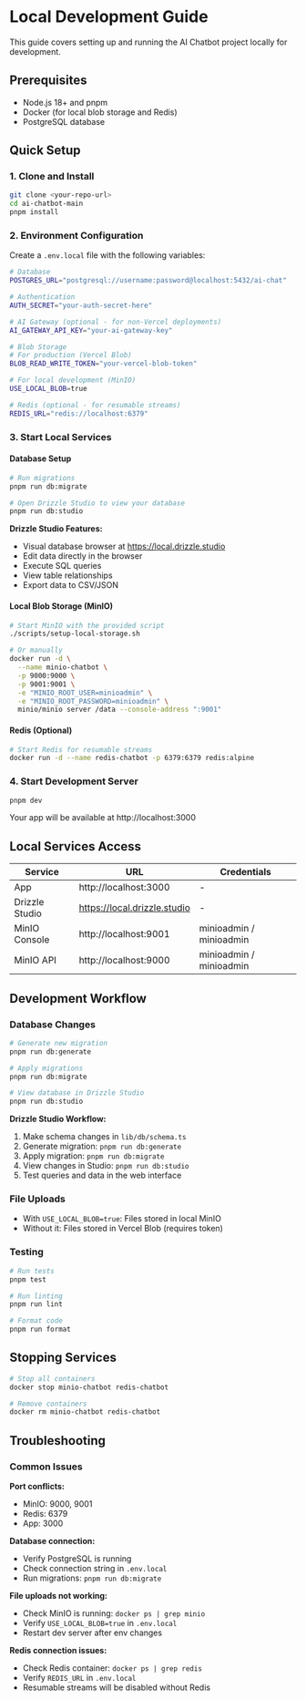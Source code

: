 # Local Development Guide

This guide covers setting up and running the AI Chatbot project locally for development.

## Prerequisites

- Node.js 18+ and pnpm
- Docker (for local blob storage and Redis)
- PostgreSQL database

## Quick Setup

### 1. Clone and Install

```bash
git clone <your-repo-url>
cd ai-chatbot-main
pnpm install
```

### 2. Environment Configuration

Create a `.env.local` file with the following variables:

```bash
# Database
POSTGRES_URL="postgresql://username:password@localhost:5432/ai-chat"

# Authentication
AUTH_SECRET="your-auth-secret-here"

# AI Gateway (optional - for non-Vercel deployments)
AI_GATEWAY_API_KEY="your-ai-gateway-key"

# Blob Storage
# For production (Vercel Blob)
BLOB_READ_WRITE_TOKEN="your-vercel-blob-token"

# For local development (MinIO)
USE_LOCAL_BLOB=true

# Redis (optional - for resumable streams)
REDIS_URL="redis://localhost:6379"
```

### 3. Start Local Services

#### Database Setup

```bash
# Run migrations
pnpm run db:migrate

# Open Drizzle Studio to view your database
pnpm run db:studio
```

**Drizzle Studio Features:**

- Visual database browser at https://local.drizzle.studio
- Edit data directly in the browser
- Execute SQL queries
- View table relationships
- Export data to CSV/JSON

#### Local Blob Storage (MinIO)

```bash
# Start MinIO with the provided script
./scripts/setup-local-storage.sh

# Or manually
docker run -d \
  --name minio-chatbot \
  -p 9000:9000 \
  -p 9001:9001 \
  -e "MINIO_ROOT_USER=minioadmin" \
  -e "MINIO_ROOT_PASSWORD=minioadmin" \
  minio/minio server /data --console-address ":9001"
```

#### Redis (Optional)

```bash
# Start Redis for resumable streams
docker run -d --name redis-chatbot -p 6379:6379 redis:alpine
```

### 4. Start Development Server

```bash
pnpm dev
```

Your app will be available at http://localhost:3000

## Local Services Access

| Service        | URL                          | Credentials             |
| -------------- | ---------------------------- | ----------------------- |
| App            | http://localhost:3000        | -                       |
| Drizzle Studio | https://local.drizzle.studio | -                       |
| MinIO Console  | http://localhost:9001        | minioadmin / minioadmin |
| MinIO API      | http://localhost:9000        | minioadmin / minioadmin |

## Development Workflow

### Database Changes

```bash
# Generate new migration
pnpm run db:generate

# Apply migrations
pnpm run db:migrate

# View database in Drizzle Studio
pnpm run db:studio
```

**Drizzle Studio Workflow:**

1. Make schema changes in `lib/db/schema.ts`
2. Generate migration: `pnpm run db:generate`
3. Apply migration: `pnpm run db:migrate`
4. View changes in Studio: `pnpm run db:studio`
5. Test queries and data in the web interface

### File Uploads

- With `USE_LOCAL_BLOB=true`: Files stored in local MinIO
- Without it: Files stored in Vercel Blob (requires token)

### Testing

```bash
# Run tests
pnpm test

# Run linting
pnpm run lint

# Format code
pnpm run format
```

## Stopping Services

```bash
# Stop all containers
docker stop minio-chatbot redis-chatbot

# Remove containers
docker rm minio-chatbot redis-chatbot
```

## Troubleshooting

### Common Issues

**Port conflicts:**

- MinIO: 9000, 9001
- Redis: 6379
- App: 3000

**Database connection:**

- Verify PostgreSQL is running
- Check connection string in `.env.local`
- Run migrations: `pnpm run db:migrate`

**File uploads not working:**

- Check MinIO is running: `docker ps | grep minio`
- Verify `USE_LOCAL_BLOB=true` in `.env.local`
- Restart dev server after env changes

**Redis connection issues:**

- Check Redis container: `docker ps | grep redis`
- Verify `REDIS_URL` in `.env.local`
- Resumable streams will be disabled without Redis
